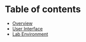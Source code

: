 # Table of contents

* [Overview](README.md)
* [User Interface](user-interface.md)
* [Lab Environment](lab-environment.md)

